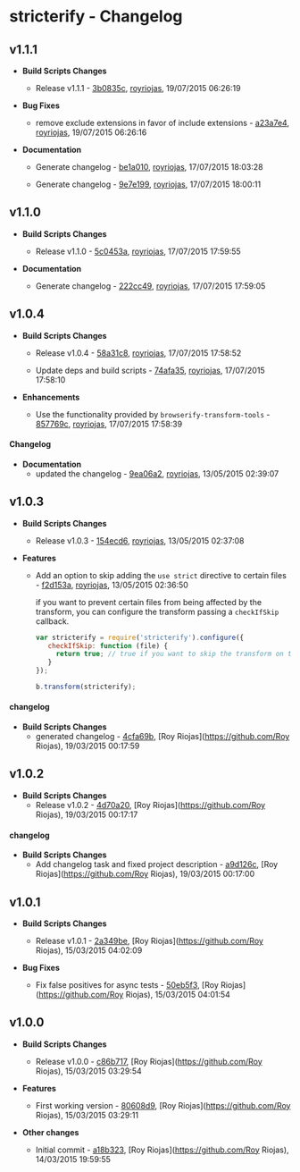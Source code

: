 
# stricterify - Changelog
## v1.1.1
- **Build Scripts Changes**
  - Release v1.1.1 - [3b0835c]( https://github.com/royriojas/stricterify/commit/3b0835c ), [royriojas](https://github.com/royriojas), 19/07/2015 06:26:19

    
- **Bug Fixes**
  - remove exclude extensions in favor of include extensions - [a23a7e4]( https://github.com/royriojas/stricterify/commit/a23a7e4 ), [royriojas](https://github.com/royriojas), 19/07/2015 06:26:16

    
- **Documentation**
  - Generate changelog - [be1a010]( https://github.com/royriojas/stricterify/commit/be1a010 ), [royriojas](https://github.com/royriojas), 17/07/2015 18:03:28

    
  - Generate changelog - [9e7e199]( https://github.com/royriojas/stricterify/commit/9e7e199 ), [royriojas](https://github.com/royriojas), 17/07/2015 18:00:11

    
## v1.1.0
- **Build Scripts Changes**
  - Release v1.1.0 - [5c0453a]( https://github.com/royriojas/stricterify/commit/5c0453a ), [royriojas](https://github.com/royriojas), 17/07/2015 17:59:55

    
- **Documentation**
  - Generate changelog - [222cc49]( https://github.com/royriojas/stricterify/commit/222cc49 ), [royriojas](https://github.com/royriojas), 17/07/2015 17:59:05

    
## v1.0.4
- **Build Scripts Changes**
  - Release v1.0.4 - [58a31c8]( https://github.com/royriojas/stricterify/commit/58a31c8 ), [royriojas](https://github.com/royriojas), 17/07/2015 17:58:52

    
  - Update deps and build scripts - [74afa35]( https://github.com/royriojas/stricterify/commit/74afa35 ), [royriojas](https://github.com/royriojas), 17/07/2015 17:58:10

    
- **Enhancements**
  - Use the functionality provided by `browserify-transform-tools` - [857769c]( https://github.com/royriojas/stricterify/commit/857769c ), [royriojas](https://github.com/royriojas), 17/07/2015 17:58:39

    
#### Changelog
- **Documentation**
  - updated the changelog - [9ea06a2]( https://github.com/royriojas/stricterify/commit/9ea06a2 ), [royriojas](https://github.com/royriojas), 13/05/2015 02:39:07

    
## v1.0.3
- **Build Scripts Changes**
  - Release v1.0.3 - [154ecd6]( https://github.com/royriojas/stricterify/commit/154ecd6 ), [royriojas](https://github.com/royriojas), 13/05/2015 02:37:08

    
- **Features**
  - Add an option to skip adding the `use strict` directive to certain files - [f2d153a]( https://github.com/royriojas/stricterify/commit/f2d153a ), [royriojas](https://github.com/royriojas), 13/05/2015 02:36:50

    if you want to prevent certain files from being affected by the transform, you can configure the transform passing a `checkIfSkip` callback.
    
    ```javascript
    var stricterify = require('stricterify').configure({
       checkIfSkip: function (file) {
         return true; // true if you want to skip the transform on the given file or false if you don't.
       }
    });
    
    b.transform(stricterify);
    ```
    
#### changelog
- **Build Scripts Changes**
  - generated changelog - [4cfa69b]( https://github.com/royriojas/stricterify/commit/4cfa69b ), [Roy Riojas](https://github.com/Roy Riojas), 19/03/2015 00:17:59

    
## v1.0.2
- **Build Scripts Changes**
  - Release v1.0.2 - [4d70a20]( https://github.com/royriojas/stricterify/commit/4d70a20 ), [Roy Riojas](https://github.com/Roy Riojas), 19/03/2015 00:17:17

    
#### changelog
- **Build Scripts Changes**
  - Add changelog task and fixed project description - [a9d126c]( https://github.com/royriojas/stricterify/commit/a9d126c ), [Roy Riojas](https://github.com/Roy Riojas), 19/03/2015 00:17:00

    
## v1.0.1
- **Build Scripts Changes**
  - Release v1.0.1 - [2a349be]( https://github.com/royriojas/stricterify/commit/2a349be ), [Roy Riojas](https://github.com/Roy Riojas), 15/03/2015 04:02:09

    
- **Bug Fixes**
  - Fix false positives for async tests - [50eb5f3]( https://github.com/royriojas/stricterify/commit/50eb5f3 ), [Roy Riojas](https://github.com/Roy Riojas), 15/03/2015 04:01:54

    
## v1.0.0
- **Build Scripts Changes**
  - Release v1.0.0 - [c86b717]( https://github.com/royriojas/stricterify/commit/c86b717 ), [Roy Riojas](https://github.com/Roy Riojas), 15/03/2015 03:29:54

    
- **Features**
  - First working version - [80608d9]( https://github.com/royriojas/stricterify/commit/80608d9 ), [Roy Riojas](https://github.com/Roy Riojas), 15/03/2015 03:29:11

    
- **Other changes**
  - Initial commit - [a18b323]( https://github.com/royriojas/stricterify/commit/a18b323 ), [Roy Riojas](https://github.com/Roy Riojas), 14/03/2015 19:59:55

    
